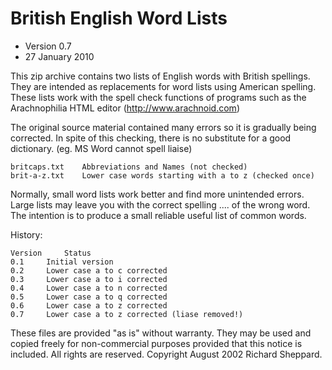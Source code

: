 British English Word Lists
==========================

* Version 0.7
* 27 January 2010

This zip archive contains two lists of English words with British spellings.
They are intended as replacements for word lists using American spelling. These
lists work with the spell check functions of programs such as the Arachnophilia
HTML editor (http://www.arachnoid.com)

The original source material contained many errors so it is gradually being
corrected. In spite of this checking, there is no substitute for a good
dictionary. (eg. MS Word cannot spell liaise)

    britcaps.txt    Abbreviations and Names (not checked)
    brit-a-z.txt    Lower case words starting with a to z (checked once)

Normally, small word lists work better and find more unintended errors. Large
lists may leave you with the correct spelling .... of the wrong word. The
intention is to produce a small reliable useful list of common words.

History:

    Version     Status
    0.1     Initial version
    0.2     Lower case a to c corrected
    0.3     Lower case a to i corrected
    0.4     Lower case a to n corrected
    0.5     Lower case a to q corrected
    0.6     Lower case a to z corrected
    0.7     Lower case a to z corrected (liase removed!)

These files are provided "as is" without warranty. They may be used and copied
freely for non-commercial purposes provided that this notice is included. All
rights are reserved. Copyright August 2002 Richard Sheppard.
